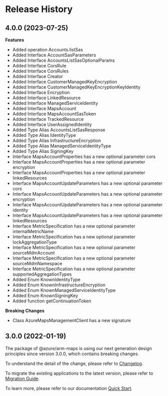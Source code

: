# Release History
    
## 4.0.0 (2023-07-25)
    
**Features**

  - Added operation Accounts.listSas
  - Added Interface AccountSasParameters
  - Added Interface AccountsListSasOptionalParams
  - Added Interface CorsRule
  - Added Interface CorsRules
  - Added Interface Creator
  - Added Interface CustomerManagedKeyEncryption
  - Added Interface CustomerManagedKeyEncryptionKeyIdentity
  - Added Interface Encryption
  - Added Interface LinkedResource
  - Added Interface ManagedServiceIdentity
  - Added Interface MapsAccount
  - Added Interface MapsAccountSasToken
  - Added Interface TrackedResource
  - Added Interface UserAssignedIdentity
  - Added Type Alias AccountsListSasResponse
  - Added Type Alias IdentityType
  - Added Type Alias InfrastructureEncryption
  - Added Type Alias ManagedServiceIdentityType
  - Added Type Alias SigningKey
  - Interface MapsAccountProperties has a new optional parameter cors
  - Interface MapsAccountProperties has a new optional parameter encryption
  - Interface MapsAccountProperties has a new optional parameter linkedResources
  - Interface MapsAccountUpdateParameters has a new optional parameter cors
  - Interface MapsAccountUpdateParameters has a new optional parameter encryption
  - Interface MapsAccountUpdateParameters has a new optional parameter identity
  - Interface MapsAccountUpdateParameters has a new optional parameter linkedResources
  - Interface MetricSpecification has a new optional parameter internalMetricName
  - Interface MetricSpecification has a new optional parameter lockAggregationType
  - Interface MetricSpecification has a new optional parameter sourceMdmAccount
  - Interface MetricSpecification has a new optional parameter sourceMdmNamespace
  - Interface MetricSpecification has a new optional parameter supportedAggregationTypes
  - Added Enum KnownIdentityType
  - Added Enum KnownInfrastructureEncryption
  - Added Enum KnownManagedServiceIdentityType
  - Added Enum KnownSigningKey
  - Added function getContinuationToken

**Breaking Changes**

  - Class AzureMapsManagementClient has a new signature
    
    
## 3.0.0 (2022-01-19)

The package of @azure/arm-maps is using our next generation design principles since version 3.0.0, which contains breaking changes.

To understand the detail of the change, please refer to [Changelog](https://aka.ms/js-track2-changelog).

To migrate the existing applications to the latest version, please refer to [Migration Guide](https://aka.ms/js-track2-migration-guide).

To learn more, please refer to our documentation [Quick Start](https://aka.ms/js-track2-quickstart).
